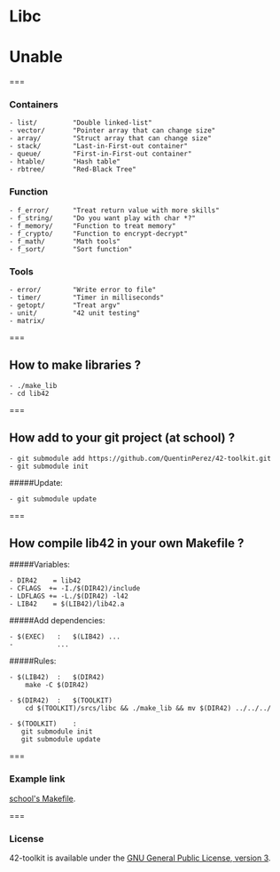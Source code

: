 Libc
==========

# Unable
===

### Containers
    - list/			"Double linked-list"
	- vector/		"Pointer array that can change size"
	- array/		"Struct array that can change size"
	- stack/		"Last-in-First-out container"
	- queue/		"First-in-First-out container"
	- htable/		"Hash table"
	- rbtree/		"Red-Black Tree"
### Function
    - f_error/		"Treat return value with more skills"
    - f_string/		"Do you want play with char *?"
    - f_memory/		"Function to treat memory"
    - f_crypto/		"Function to encrypt-decrypt"
    - f_math/		"Math tools"
	- f_sort/		"Sort function"
### Tools
    - error/		"Write error to file"
	- timer/		"Timer in milliseconds"
	- getopt/		"Treat argv"
	- unit/			"42 unit testing"
	- matrix/

===

## How to make libraries ?
	- ./make_lib
	- cd lib42

===

## How add to your git project (at school) ?

	- git submodule add https://github.com/QuentinPerez/42-toolkit.git
	- git submodule init

#####Update:

	- git submodule update
===

## How compile lib42 in your own Makefile ?

#####Variables:

	- DIR42    = lib42
	- CFLAGS  += -I./$(DIR42)/include
	- LDFLAGS += -L./$(DIR42) -l42
	- LIB42    = $(LIB42)/lib42.a

#####Add dependencies:

	- $(EXEC)	:	$(LIB42) ...
	- 			...

#####Rules:

    - $(LIB42)	:	$(DIR42)
        make -C $(DIR42)

    - $(DIR42)	:	$(TOOLKIT)
        cd $(TOOLKIT)/srcs/libc && ./make_lib && mv $(DIR42) ../../../

    - $(TOOLKIT)	:
	   git submodule init
	   git submodule update
===


### Example link

[school's Makefile](https://github.com/QuentinPerez/42-toolkit/tree/master/doc/school/Makefile).

===

### License

42-toolkit is available under the [GNU General Public License, version 3](LICENSE).
